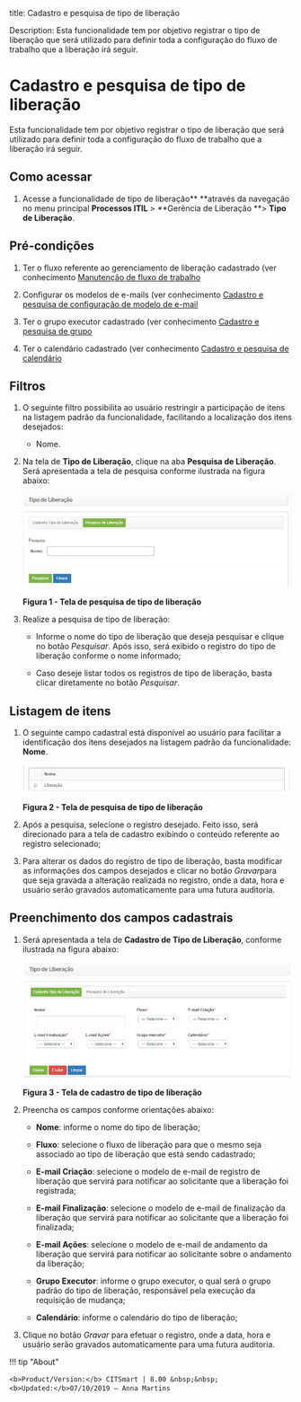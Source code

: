 title: Cadastro e pesquisa de tipo de liberação

Description: Esta funcionalidade tem por objetivo registrar o tipo de liberação
que será utilizado para definir toda a configuração do fluxo de trabalho que a
liberação irá seguir.

# Cadastro e pesquisa de tipo de liberação

Esta funcionalidade tem por objetivo registrar o tipo de liberação que será
utilizado para definir toda a configuração do fluxo de trabalho que a liberação
irá seguir.

Como acessar
------------

1.  Acesse a funcionalidade de tipo de liberação** **através da navegação no
    menu principal **Processos ITIL** \> **Gerência de Liberação **\> **Tipo de
    Liberação**.

Pré-condições
-------------

1.  Ter o fluxo referente ao gerenciamento de liberação cadastrado (ver
    conhecimento [Manutenção de fluxo de
    trabalho]()

2.  Configurar os modelos de e-mails (ver conhecimento [Cadastro e pesquisa de
    configuração de modelo de
    e-mail]()

3.  Ter o grupo executor cadastrado (ver conhecimento [Cadastro e pesquisa de
    grupo]()

4.  Ter o calendário cadastrado (ver conhecimento [Cadastro e pesquisa de
    calendário]()

Filtros
-------

1.  O seguinte filtro possibilita ao usuário restringir a participação de itens
    na listagem padrão da funcionalidade, facilitando a localização dos itens
    desejados:

    -  Nome.

1.  Na tela de **Tipo de Liberação**, clique na aba **Pesquisa de Liberação**.
    Será apresentada a tela de pesquisa conforme ilustrada na figura abaixo:

    ![Criar](images/type-1.png)

    **Figura 1 - Tela de pesquisa de tipo de liberação**

1.  Realize a pesquisa de tipo de liberação:

    -  Informe o nome do tipo de liberação que deseja pesquisar e clique no
    botão *Pesquisar*. Após isso, será exibido o registro do tipo de liberação
    conforme o nome informado;

    -  Caso deseje listar todos os registros de tipo de liberação, basta clicar
    diretamente no botão *Pesquisar*.

Listagem de itens
-----------------

1.  O seguinte campo cadastral está disponível ao usuário para facilitar a
    identificação dos itens desejados na listagem padrão da
    funcionalidade: **Nome**.

    ![Criar](images/type-2.png)

    **Figura 2 - Tela de pesquisa de tipo de liberação**

1.  Após a pesquisa, selecione o registro desejado. Feito isso, será direcionado
    para a tela de cadastro exibindo o conteúdo referente ao registro
    selecionado;

2.  Para alterar os dados do registro de tipo de liberação, basta modificar as
    informações dos campos desejados e clicar no botão *Gravar*para que seja
    gravada a alteração realizada no registro, onde a data, hora e usuário serão
    gravados automaticamente para uma futura auditoria.

Preenchimento dos campos cadastrais
-----------------------------------

1.  Será apresentada a tela de **Cadastro de Tipo de Liberação**, conforme
    ilustrada na figura abaixo:

    ![Criar](images/type-3.png)

    **Figura 3 - Tela de cadastro de tipo de liberação**

1.  Preencha os campos conforme orientações abaixo:

    -   **Nome**: informe o nome do tipo de liberação;

    -   **Fluxo**: selecione o fluxo de liberação para que o mesmo seja
        associado ao tipo de liberação que está sendo cadastrado;

    -   **E-mail Criação**: selecione o modelo de e-mail de registro de
        liberação que servirá para notificar ao solicitante que a liberação foi
        registrada;

    -   **E-mail Finalização**: selecione o modelo de e-mail de finalização da
        liberação que servirá para notificar ao solicitante que a liberação foi
        finalizada;

    -   **E-mail Ações**: selecione o modelo de e-mail de andamento da liberação
        que servirá para notificar ao solicitante sobre o andamento da
        liberação;

    -   **Grupo Executor**: informe o grupo executor, o qual será o grupo padrão
        do tipo de liberação, responsável pela execução da requisição de
        mudança;

    -   **Calendário**: informe o calendário do tipo de liberação;

2.  Clique no botão *Gravar* para efetuar o registro, onde a data, hora e
    usuário serão gravados automaticamente para uma futura auditoria.

!!! tip "About"

    <b>Product/Version:</b> CITSmart | 8.00 &nbsp;&nbsp;
    <b>Updated:</b>07/10/2019 – Anna Martins

